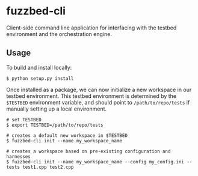 # fuzzbed-cli

Client-side command line application for interfacing with the testbed environment and the orchestration engine.

## Usage

To build and install locally:

```
$ python setup.py install
```

Once installed as a package, we can now initialize a new workspace in our testbed environment. This testbed environment
is determined by the `$TESTBED` environment variable, and should point to `/path/to/repo/tests` if manually setting up a local
environment.

```
# set TESTBED
$ export TESTBED=/path/to/repo/tests

# creates a default new workspace in $TESTBED
$ fuzzbed-cli init --name my_workspace_name

# creates a workspace based on pre-existing configuration and harnesses
$ fuzzbed-cli init --name my_workspace_name --config my_config.ini --tests test1.cpp test2.cpp
```
